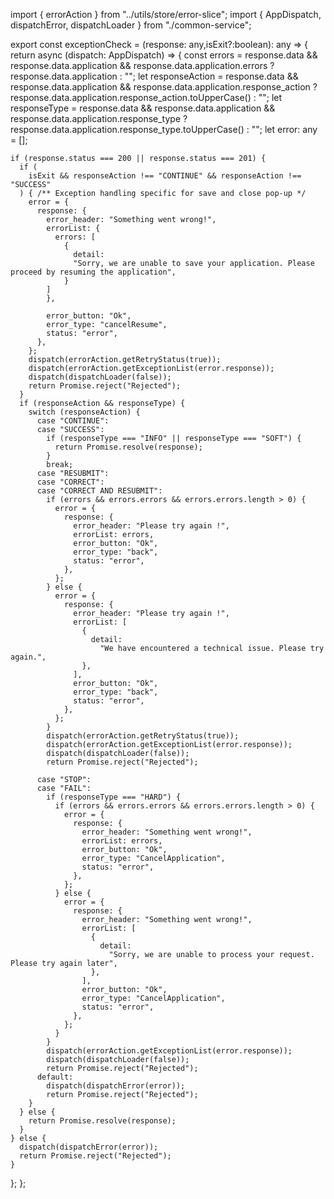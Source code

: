 import { errorAction } from "../utils/store/error-slice";
import { AppDispatch, dispatchError, dispatchLoader } from "./common-service";

export const exceptionCheck = (response: any,isExit?:boolean): any => {
  return async (dispatch: AppDispatch) => {
    const errors =
      response.data &&
      response.data.application &&
      response.data.application.errors
        ? response.data.application
        : "";
    let responseAction =
      response.data &&
      response.data.application &&
      response.data.application.response_action
        ? response.data.application.response_action.toUpperCase()
        : "";
    let responseType =
      response.data &&
      response.data.application &&
      response.data.application.response_type
        ? response.data.application.response_type.toUpperCase()
        : "";
    let error: any = [];

    if (response.status === 200 || response.status === 201) {
      if (
        isExit && responseAction !== "CONTINUE" && responseAction !== "SUCCESS"
      ) { /** Exception handling specific for save and close pop-up */
        error = {
          response: {
            error_header: "Something went wrong!",
            errorList: {
              errors: [
                {
                  detail:
                  "Sorry, we are unable to save your application. Please proceed by resuming the application",
                }
            ]
            },

            error_button: "Ok",
            error_type: "cancelResume",
            status: "error",
          },
        };
        dispatch(errorAction.getRetryStatus(true));
        dispatch(errorAction.getExceptionList(error.response));
        dispatch(dispatchLoader(false));
        return Promise.reject("Rejected");
      }
      if (responseAction && responseType) {
        switch (responseAction) {
          case "CONTINUE":
          case "SUCCESS":
            if (responseType === "INFO" || responseType === "SOFT") {
              return Promise.resolve(response);
            }
            break;
          case "RESUBMIT":
          case "CORRECT":
          case "CORRECT AND RESUBMIT":
            if (errors && errors.errors && errors.errors.length > 0) {
              error = {
                response: {
                  error_header: "Please try again !",
                  errorList: errors,
                  error_button: "Ok",
                  error_type: "back",
                  status: "error",
                },
              };
            } else {
              error = {
                response: {
                  error_header: "Please try again !",
                  errorList: [
                    {
                      detail:
                        "We have encountered a technical issue. Please try again.",
                    },
                  ],
                  error_button: "Ok",
                  error_type: "back",
                  status: "error",
                },
              };
            }
            dispatch(errorAction.getRetryStatus(true));
            dispatch(errorAction.getExceptionList(error.response));
            dispatch(dispatchLoader(false));
            return Promise.reject("Rejected");

          case "STOP":
          case "FAIL":
            if (responseType === "HARD") {
              if (errors && errors.errors && errors.errors.length > 0) {
                error = {
                  response: {
                    error_header: "Something went wrong!",
                    errorList: errors,
                    error_button: "Ok",
                    error_type: "CancelApplication",
                    status: "error",
                  },
                };
              } else {
                error = {
                  response: {
                    error_header: "Something went wrong!",
                    errorList: [
                      {
                        detail:
                          "Sorry, we are unable to process your request. Please try again later",
                      },
                    ],
                    error_button: "Ok",
                    error_type: "CancelApplication",
                    status: "error",
                  },
                };
              }
            }
            dispatch(errorAction.getExceptionList(error.response));
            dispatch(dispatchLoader(false));
            return Promise.reject("Rejected");
          default:
            dispatch(dispatchError(error));
            return Promise.reject("Rejected");
        }
      } else {
        return Promise.resolve(response);
      }
    } else {
      dispatch(dispatchError(error));
      return Promise.reject("Rejected");
    }
  };
};
